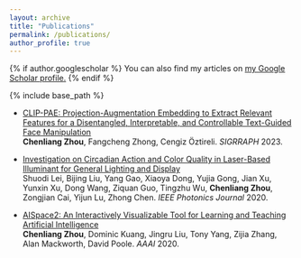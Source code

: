 ```yaml
---
layout: archive
title: "Publications"
permalink: /publications/
author_profile: true
---
```


{% if author.googlescholar %}
  You can also find my articles on <u><a href="{{author.googlescholar}}">my Google Scholar profile</a>.</u>
{% endif %}

{% include base_path %}

<!-- {% for post in site.publications reversed %}
  {% include archive-single.html %}
{% endfor %} -->

- [CLIP-PAE: Projection-Augmentation Embedding to Extract Relevant Features for a Disentangled, Interpretable, and Controllable Text-Guided Face Manipulation](/publications/2023-pae)  
  **Chenliang Zhou**, Fangcheng Zhong, Cengiz Öztireli. *SIGRRAPH* 2023.

- [Investigation on Circadian Action and Color Quality in Laser-Based Illuminant for General Lighting and Display](/publications/2020-light)  
  Shuodi Lei, Bijing Liu, Yang Gao, Xiaoya Dong, Yujia Gong, Jian Xu, Yunxin Xu, Dong Wang, Ziquan Guo, Tingzhu Wu, **Chenliang Zhou**, Zongjian Cai, Yijun Lu, Zhong Chen. *IEEE Photonics Journal* 2020.

- [AISpace2: An Interactively Visualizable Tool for Learning and Teaching Artificial Intelligence](/publications/2020-aispace2)  
  **Chenliang Zhou**, Dominic Kuang, Jingru Liu, Tony Yang, Zijia Zhang, Alan Mackworth, David Poole. *AAAI* 2020.